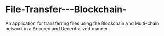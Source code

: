 # File-Transfer---Blockchain-
An application for transferring files using the Blockchain and Multi-chain network in a Secured and Decentralized manner.
